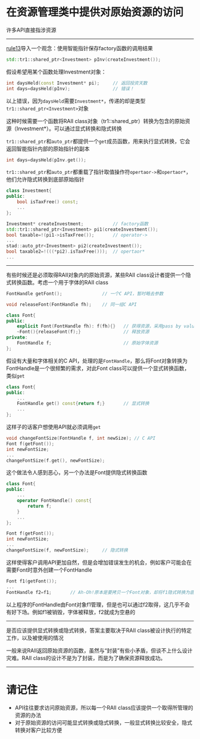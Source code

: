 # 在资源管理类中提供对原始资源的访问

许多API直接指涉资源

---

[rule13](https://github.com/sy4b/Cpp-Notes/blob/main/Effective%20C++%20Notes/Notes/rule13%20以对象管理资源.md)导入一个观念：使用智能指针保存factory函数的调用结果

```cpp
std::tr1::shared_ptr<Investment> pInv(createInvestment());
```

假设希望用某个函数处理Investment对象：

```cpp
int daysHeld(const Investment* pi);     // 返回投资天数
int days=daysHeld(pInv);                // 错误！
```

以上错误，因为`daysHeld`需要`Investment*`，传递的却是类型`tr1::shared_ptr<Investment>`对象

这种时候需要一个函数将RAII class对象（tr1::shared_ptr）转换为包含的原始资源（Investment*）。可以通过显式转换和隐式转换

`tr1::shared_ptr`和`auto_ptr`都提供一个`get`成员函数，用来执行显式转换，它会返回智能指针内部的原始指针的副本

```cpp
int days=daysHeld(pInv.get());
```

`tr1::shared_ptr`和`auto_ptr`都重载了指针取值操作符`opertaor->`和`opertaor*`，他们允许隐式转换到底部原始指针

```cpp
class Investment{
public:
    bool isTaxFree() const;
    ...
};

Investment* createInvestment;           // factory函数
std::tr1::shared_ptr<Investment> pi1(createInvestment());
bool taxable=!(pi1->isTaxFree());       // operator->
...
stad::auto_ptr<Investment> pi2(createInvestment());
bool taxable2=!(((*pi2).isTaxFree()));  // opertaor*
...
```

---

有些时候还是必须取得RAII对象内的原始资源，某些RAII class设计者提供一个隐式转换函数。考虑一个用于字体的RAII class

```cpp
FontHandle getFont();               // 一个C API，暂时略去参数

void releaseFont(FontHandle fh);    // 同一组C API

class Font{
public:
    explicit Font(FontHandle fh): f(fh){}   // 获得资源，采用pass by value，因为C API这样做
    ~Font(){releaseFont(f);}                // 释放资源
private:
    FontHandle f;                           // 原始字体资源
};
```

假设有大量和字体相关的C API，处理的是`FontHandle`，那么将Font对象转换为FontHandle是一个很频繁的需求，对此Font class可以提供一个显式转换函数，类似`get`

```cpp
class Font{
public:
    ...
    FontHandle get() const{return f;}       // 显式转换
    ...
};
```

这样子的话客户想使用API就必须调用`get`

```cpp
void changeFontSize(FontHandle f, int newSize); // C API
Font f(getFont());
int newFontSize;
...
changeFontSize(f.get(), newFontSize);
```

这个做法令人感到恶心，另一个办法是Font提供隐式转换函数

```cpp
class Font{
public:
    ...
    operator FontHandle() const{
        return f;
    }
    ...
};

Font f(getFont());
int newFontSize;
...
changeFontSize(f, newFontSize);     // 隐式转换
```

这样使得客户调用API更加自然，但是会增加错误发生的机会，例如客户可能会在需要Font时意外创建一个FontHandle

```cpp
Font f1(getFont());
...
FontHandle f2=f1;       // Ah-Oh!原本是要拷贝一个Font对象，却将f1隐式转换为底部的FontHandle，然后才复制它
```

以上程序的FontHandle由Font对象f1管理，但是也可以通过f2取得，这几乎不会有好下场。例如f1被销毁，字体被释放，f2就成为空悬的

---

是否应该提供显式转换或隐式转换，答案主要取决于RAII class被设计执行的特定工作，以及被使用的情况

一般来说RAII返回原始资源的函数，虽然与“封装”有些小矛盾，但谈不上什么设计灾难。RAII class的设计不是为了封装，而是为了确保资源释放成功。

---

# 请记住

- API往往要求访问原始资源，所以每一个RAII class应该提供一个取得所管理的资源的办法
- 对于原始资源的访问可能显式转换或隐式转换，一般显式转换比较安全，隐式转换对客户比较方便
